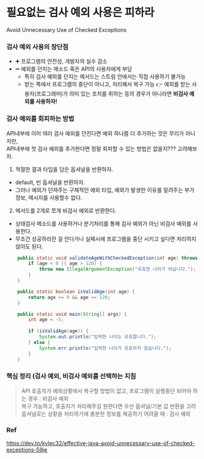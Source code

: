 # 필요없는 검사 예외 사용은 피하라
Avoid Unnecessary Use of Checked Exceptions 

### 검사 예외 사용의 장단점
- ➕ 프로그램의 안전성, 개발자의 실수 감소
- ➖ 예외를 던지는 메소드 혹은 API의 사용자에게 부담
  - 특히 검사 예외를 던지는 메서드는 스트림 안에서는 직접 사용하기 불가능
  - 받는 쪽에서 프로그램의 중단이 아니고, 처리해서 복구 가능
👉 예외를 받는 사용자(프로그래머)가 의미 있는 조치를 취하는 등의 경우가 아니라면 <b>비검사 예외를 사용하자!</b> 

### 검사 예외를 회피하는 방법
API내부에 이미 여러 검사 예외를 던진다면 예외 하나쯤 더 추가하는 것은 무리가 아니지만,   
API내부에 첫 검사 예외를 추가한다면 정말 회피할 수 있는 방법은 없을지??? 고려해보자. 
    
1. 적절한 결과 타입을 담은 옵셔널을 반환하자.
- default, 빈 옵셔널을 반환하자.
- 그러나 예외가 던져주는 구체적인 예외 타입, 예외가 발생한 이유를 알려주는 부가정보, 메시지를 사용할수 없다.

2. 메서드를 2개로 쪼개 비검사 예외로 반환한다.
- 상태검사 메소드를 사용하거나 분기처리를 통해 검사 예외가 아닌 비검사 예외를 사용한다.
- 무조건 성공하리란 걸 안다거나 실패시에 프로그램을 중단 시키고 싶다면 처리하지 않아도 된다. 
``` java
    public static void validateAgeWithCheckedException(int age) throws IllegalArgumentException {
        if (age < 0 || age > 120) {
            throw new IllegalArgumentException("유효한 나이가 아닙니다.");
        }
    }
```
``` java
    public static boolean isValidAge(int age) {
        return age >= 0 && age <= 120;
    }

    public static void main(String[] args) {
        int age = -5;
        
        if (isValidAge(age)) {
            System.out.println("입력한 나이는 유효합니다.");
        } else {
            System.err.println("입력한 나이가 유효하지 않습니다.");
        }
    }
```

### 핵심 정리 (검사 예외, 비검사 예외를 선택하는 지침
> API 호출자가 예외상황에서 복구할 방법이 없고, 프로그램이 실행중단 되어야 하는 경우 : 비검사 예외  
> 복구 가능하고, 호출자가 처리해주길 원한다면 우선 옵셔널/기본 값 반환을 고려   
> 옵셔널로는 상황을 처리하기에 충분한 정보를 제공하기 어려울 때 : 검사 예외   


### Ref
https://dev.to/kylec32/effective-java-avoid-unnecessary-use-of-checked-exceptions-59je
